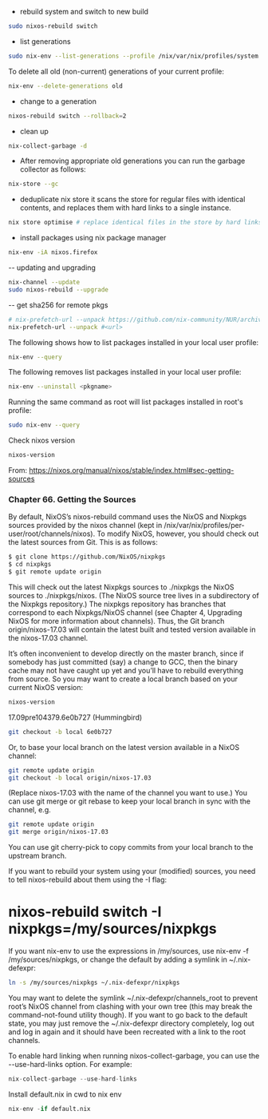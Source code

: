 - rebuild system and switch to new build
```bash
sudo nixos-rebuild switch
```

- list generations
```bash
sudo nix-env --list-generations --profile /nix/var/nix/profiles/system
```

To delete all old (non-current) generations of your current profile:

```bash
nix-env --delete-generations old
```

- change to a generation
```bash
nixos-rebuild switch --rollback=2
```

- clean up
```bash
nix-collect-garbage -d
```

- After removing appropriate old generations you can run the garbage collector as follows:
```bash
nix-store --gc
```

- deduplicate nix store it scans the store for regular files with identical contents, and replaces them with hard links to a single instance.
```bash
nix store optimise # replace identical files in the store by hard links
```

- install packages using nix package manager
```bash
nix-env -iA nixos.firefox
```

-- updating and upgrading
```bash
nix-channel --update
sudo nixos-rebuild --upgrade
```

-- get sha256 for remote pkgs
```bash
# nix-prefetch-url --unpack https://github.com/nix-community/NUR/archive/master.tar.gz
nix-prefetch-url --unpack #<url>
```

The following shows how to list packages installed in your local user profile:

```bash
nix-env --query
```

The following removes list packages installed in your local user profile:

```bash
nix-env --uninstall <pkgname>
```

Running the same command as root will list packages installed in root's profile:

```bash
sudo nix-env --query
```

Check nixos version
```bash
nixos-version
```
From: https://nixos.org/manual/nixos/stable/index.html#sec-getting-sources

### Chapter 66. Getting the Sources

By default, NixOS’s nixos-rebuild command uses the NixOS and Nixpkgs sources provided by the nixos channel (kept in /nix/var/nix/profiles/per-user/root/channels/nixos). To modify NixOS, however, you should check out the latest sources from Git. This is as follows:

```bash
$ git clone https://github.com/NixOS/nixpkgs
$ cd nixpkgs
$ git remote update origin
```
This will check out the latest Nixpkgs sources to ./nixpkgs the NixOS sources to ./nixpkgs/nixos. (The NixOS source tree lives in a subdirectory of the Nixpkgs repository.) The nixpkgs repository has branches that correspond to each Nixpkgs/NixOS channel (see Chapter 4, Upgrading NixOS for more information about channels). Thus, the Git branch origin/nixos-17.03 will contain the latest built and tested version available in the nixos-17.03 channel.

It’s often inconvenient to develop directly on the master branch, since if somebody has just committed (say) a change to GCC, then the binary cache may not have caught up yet and you’ll have to rebuild everything from source. So you may want to create a local branch based on your current NixOS version:

```bash
nixos-version
```
17.09pre104379.6e0b727 (Hummingbird)

```bash
git checkout -b local 6e0b727
```
Or, to base your local branch on the latest version available in a NixOS channel:

```bash
git remote update origin
git checkout -b local origin/nixos-17.03
```
(Replace nixos-17.03 with the name of the channel you want to use.) You can use git merge or git rebase to keep your local branch in sync with the channel, e.g.

```bash
git remote update origin
git merge origin/nixos-17.03
```
You can use git cherry-pick to copy commits from your local branch to the upstream branch.

If you want to rebuild your system using your (modified) sources, you need to tell nixos-rebuild about them using the -I flag:

# nixos-rebuild switch -I nixpkgs=/my/sources/nixpkgs
If you want nix-env to use the expressions in /my/sources, use nix-env -f /my/sources/nixpkgs, or change the default by adding a symlink in ~/.nix-defexpr:

```bash
ln -s /my/sources/nixpkgs ~/.nix-defexpr/nixpkgs
```
You may want to delete the symlink ~/.nix-defexpr/channels_root to prevent root’s NixOS channel from clashing with your own tree (this may break the command-not-found utility though). If you want to go back to the default state, you may just remove the ~/.nix-defexpr directory completely, log out and log in again and it should have been recreated with a link to the root channels.

To enable hard linking when running nixos-collect-garbage, you can use the --use-hard-links option. For example:

```nix
nix-collect-garbage --use-hard-links
```


Install default.nix in cwd to nix env
```nix
nix-env -if default.nix
```
